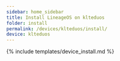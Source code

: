 ```yaml
---
sidebar: home_sidebar
title: Install LineageOS on klteduos
folder: install
permalink: /devices/klteduos/install/
device: klteduos
---
```

{% include templates/device_install.md %}
